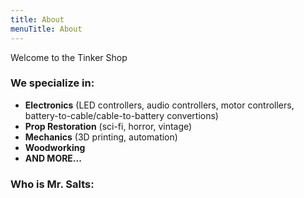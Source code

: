 ```yaml
---
title: About
menuTitle: About
---
```


Welcome to the Tinker Shop

### We specialize in:

* **Electronics** (LED controllers, audio controllers, motor controllers, battery-to-cable/cable-to-battery convertions)
* **Prop Restoration** (sci-fi, horror, vintage)
* **Mechanics** (3D printing, automation)
* **Woodworking** 
* **AND MORE...**

### Who is Mr. Salts:
